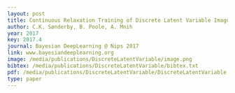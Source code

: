 ```yaml
--- 
layout: post
title: Continuous Relaxation Training of Discrete Latent Variable Image Models
author: C.K. Sønderby, B. Poole, A. Mnih
year: 2017
key: 2017.4
journal: Bayesian DeepLearning @ Nips 2017
link: www.bayesiandeeplearning.org
image: /media/publications/DiscreteLatentVariable/image.png
bibtex: /media/publications/DiscreteLatentVariable/bibtex.txt
pdf: /media/publications/DiscreteLatentVariable/DiscreteLatentVariable.pdf
type: paper
---
```


